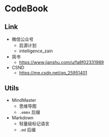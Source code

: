# CodeBook

## Link

- 微信公众号
  - 启源计划
  - intelligence_zain
- 简书
  - https://www.jianshu.com/u/fa8f02331989
- CSND
  - https://me.csdn.net/qq_25951401

## Utils

- MindMaster
  - 思维导图
  - `.emmx` 后缀
- Markdown
  - 轻量级标记语言
  - `.md` 后缀